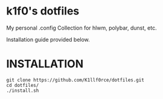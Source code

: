 # k1f0's dotfiles
My personal .config Collection for hlwm, polybar, dunst, etc.

Installation guide provided below.

# INSTALLATION
```
git clone https://github.com/K1llf0rce/dotfiles.git
cd dotfiles/
./install.sh
```